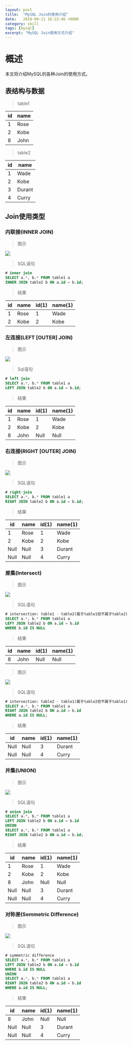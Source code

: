 ```yaml
---
layout: post
title:  "MySQL Join的使用介绍"
date:   2019-09-11 16:22:46 +0800
category: skill
tags: [mysql]
excerpt: "MySQL Join使用方式介绍"
---
```



# 概述

本文将介绍MySQL的各种Join的使用方式。

## 表结构与数据

>   table1

| id   | name |
| ---- | ---- |
| 1    | Rose |
| 2    | Kobe |
| 8    | John |

>   table2

| id   | name   |
| ---- | ------ |
| 1    | Wade   |
| 2    | Kobe   |
| 3    | Durant |
| 4    | Curry  |

## Join使用类型

### 内联接(INNER JOIN)

>   图示

![](/images/inner-join.jpg)

>   SQL语句

```sql
# inner join
SELECT a.*, b.* FROM table1 a
INNER JOIN table2 b ON a.id = b.id;
```

>   结果

| id   | name | id(1) | name(1) |
| ---- | ---- | ----- | ------- |
| 1    | Rose | 1     | Wade    |
| 2    | Kobe | 2     | Kobe    |

### 左连接(LEFT [OUTER] JOIN)

>   图示

![](/images/left-join.jpg)

>   Sql语句

```sql
# left join
SELECT a.*, b.* FROM table1 a
LEFT JOIN table2 b ON a.id = b.id;
```

>   结果

| id   | name | id(1) | name(1) |
| ---- | ---- | ----- | ------- |
| 1    | Rose | 1     | Wade    |
| 2    | Kobe | 2     | Kobe    |
| 8    | John | Null  | Null    |

### 右连接(RIGHT [OUTER] JOIN)

>   图示

![](/images/right-join.jpg)

>   SQL语句

```sql
# right-join
SELECT a.*, b.* FROM table1 a
RIGHT JOIN table2 b ON a.id = b.id;
```

>   结果

| id   | name | id(1) | name(1) |
| ---- | ---- | ----- | ------- |
| 1    | Rose | 1     | Wade    |
| 2    | Kobe | 2     | Kobe    |
| Null | Null | 3     | Durant  |
| Null | Null | 4     | Curry   |

### 差集(Intersect)

>   图示

![](/images/intersect-left.jpg)

>   SQL语句

```sql
# intersection: table1 - table2(属于table1但不属于table2)
SELECT a.*, b.* FROM table1 a
LEFT JOIN table2 b ON a.id = b.id
WHERE b.id IS NULL
```

>   结果

| id   | name | id(1) | name(1) |
| ---- | ---- | ----- | ------- |
| 8    | John | Null  | Null    |

>   图示

![](/images/intersect-right.jpg)

>   SQL语句

```sql
# intersection: table2 - table1(属于table2但不属于table1)
SELECT a.*, b.* FROM table1 a
RIGHT JOIN table2 b ON a.id = b.id
WHERE a.id IS NULL;
```

>   结果

| id   | name | id(1) | name(1) |
| ---- | ---- | ----- | ------- |
| Null | Null | 3     | Durant  |
| Null | Null | 4     | Curry   |

### 并集(UNION)

>   图示

![](/images/union-join.jpg)

>   SQL语句

```sql
# union join
SELECT a.*, b.* FROM table1 a
LEFT JOIN table2 b ON a.id = b.id
UNION
SELECT a.*, b.* FROM table1 a
RIGHT JOIN table2 b ON a.id = b.id;
```

>   结果

| id   | name | id(1) | name(1) |
| ---- | ---- | ----- | ------- |
| 1    | Rose | 1     | Wade    |
| 2    | Kobe | 2     | Kobe    |
| 8    | John | Null  | Null    |
| Null | Null | 3     | Durant  |
| Null | Null | 4     | Curry   |

### 对称差(Semmetric Difference)

>   图示

![](/images/symmetric-difference.jpg)

>   SQL语句

```sql
# symmetric difference
SELECT a.*, b.* FROM table1 a
LEFT JOIN table2 b ON a.id = b.id
WHERE b.id IS NULL
UNION
SELECT a.*, b.* FROM table1 a
RIGHT JOIN table2 b ON a.id = b.id
WHERE a.id IS NULL;
```

>   结果

| id   | name | id(1) | name(1) |
| ---- | ---- | ----- | ------- |
| 8    | John | Null  | Null    |
| Null | Null | 3     | Durant  |
| Null | Null | 4     | Curry   |

